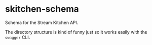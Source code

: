 
skitchen-schema
===============

Schema for the Stream Kitchen API.

The directory structure is kind of funny just so it works easily with the `swagger` CLI.
